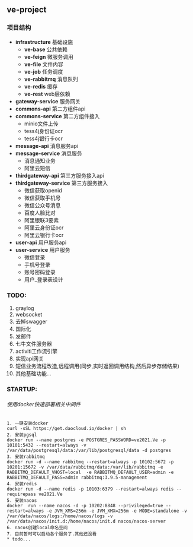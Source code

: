 ## ve-project

### 项目结构

* **infrastructure** 基础设施
    * **ve-base** 公共依赖
    * **ve-feign** 微服务调用
    * **ve-file** 文件内容
    * **ve-job** 任务调度
    * **ve-rabbitmq** 消息队列
    * **ve-redis** 缓存
    * **ve-rest** web层依赖
* **gateway-service** 服务网关
* **commons-api** 第二方组件api
* **commons-service** 第二方组件接入
    * minio文件上传
    * tess4j身份证ocr
    * tess4j银行卡ocr
* **message-api** 消息服务api
* **message-service** 消息服务
    * 消息通知业务
    * 阿里云短信
* **thirdgateway-api** 第三方服务接入api
* **thirdgateway-service** 第三方服务接入
    * 微信获取openid
    * 微信获取手机号
    * 微信公众号消息
    * 百度人脸比对
    * 阿里银联3要素
    * 阿里云身份证ocr
    * 阿里云银行卡ocr
* **user-api** 用户服务api
* **user-service** 用户服务
    * 微信登录
    * 手机号登录
    * 账号密码登录
    * 用户_登录表设计

### TODO:

1. graylog
2. websocket
3. 去掉swagger
4. 国际化
5. 发邮件
6. 七牛文件服务器
7. activiti工作流引擎
8. 实现api网关
9. 短信业务流程改造,远程调用(同步,实时返回调用结构,然后异步存储结果)
10. 其他基础功能...

### STARTUP:
###### 使用docker快速部署相关中间件
```
1. 一键安装docker
curl -sSL https://get.daocloud.io/docker | sh
2. 安装pgsql
docker run --name postgres -e POSTGRES_PASSWORD=ve2021.Ve -p 10101:5432 --restart=always -v /var/data/postgresql/data:/var/lib/postgresql/data -d postgres
3. 安装rabbitmq
docker run -d --name rabbitmq --restart=always -p 10102:5672 -p 10201:15672 -v /var/data/rabbitmq/data:/var/lib/rabbitmq -e RABBITMQ_DEFAULT_VHOST=local  -e RABBITMQ_DEFAULT_USER=admin -e RABBITMQ_DEFAULT_PASS=admin rabbitmq:3.9.5-management
4. 安装redis
docker run -d --name redis -p 10103:6379 --restart=always redis --requirepass ve2021.Ve
5. 安装nacos
docker  run --name nacos -d -p 10202:8848 --privileged=true --restart=always -e JVM_XMS=256m -e JVM_XMX=256m -e MODE=standalone -v /var/data/nacos/logs:/home/nacos/logs -v /var/data/nacos/init.d:/home/nacos/init.d nacos/nacos-server
6. nacos创建local命名空间
7. 目前暂时可以启动各个服务了.其他还没看
* todo...
```
